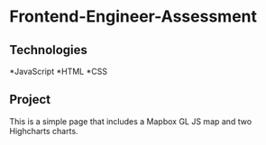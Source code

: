 # Frontend-Engineer-Assessment

## Technologies

*JavaScript 
*HTML
*CSS

## Project

This is a simple page that includes a Mapbox GL JS map and two Highcharts charts.  
